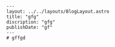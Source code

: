 
    ---
    layout: ../../layouts/BlogLayout.astro
    title: "gfg"
    discription: "gfg"
    publishDate: "gf"
    ---
    # gffgd
    
